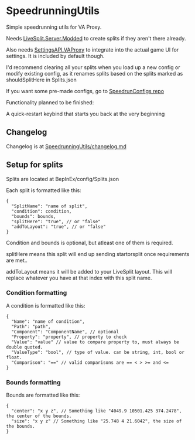 # SpeedrunningUtils

Simple speedrunning utils for VA Proxy.

Needs [LiveSplit.Server.Modded](https://github.com/tairasoul/LiveSplit.Server.Modified) to create splits if they aren't there already.

Also needs [SettingsAPI.VAProxy](https://github.com/tairasoul/SettingsAPI.VAProxy) to integrate into the actual game UI for settings. It is included by default though.

I'd recommend clearing all your splits when you load up a new config or modify existing config, as it renames splits based on the splits marked as shouldSplitHere in Splits.json

If you want some pre-made configs, go to [SpeedrunConfigs repo](https://github.com/tairasoul/VAProxy.SpeedrunConfigs)

Functionality planned to be finished:

A quick-restart keybind that starts you back at the very beginning

## Changelog

Changelog is at [SpeedrunningUtils/changelog.md](https://github.com/tairasoul/VAProxy.SpeedrunningUtils/blob/master/changelog.md)

## Setup for splits

Splits are located at BepInEx/config/Splits.json

Each split is formatted like this:

```json5
{
  "SplitName": "name of split",
  "condition": condition,
  "bounds": bounds,
  "splitHere": "true", // or "false"
  "addToLayout": "true", // or "false"
}
```

Condition and bounds is optional, but atleast one of them is required.

splitHere means this split will end up sending startorsplit once requirements are met..

addToLayout means it will be added to your LiveSplit layout. This will replace whatever you have at that index with this split name.

### Condition formatting

A condition is formatted like this:

```json5
{
  "Name": "name of condition",
  "Path": "path",
  "Component": "ComponentName", // optional
  "Property": "property", // property to check
  "Value": "value" // value to compare property to, must always be double quoted.
  "ValueType": "bool", // type of value. can be string, int, bool or float.
  "Comparison": "==" // valid comparisons are == < > >= and <=
}
```

### Bounds formatting

Bounds are formatted like this:

```json5
{
  "center": "x y z", // Something like "4049.9 10501.425 374.2478", the center of the bounds.
  "size": "x y z" // Something like "25.748 4 21.6042", the size of the bounds.
}
```
